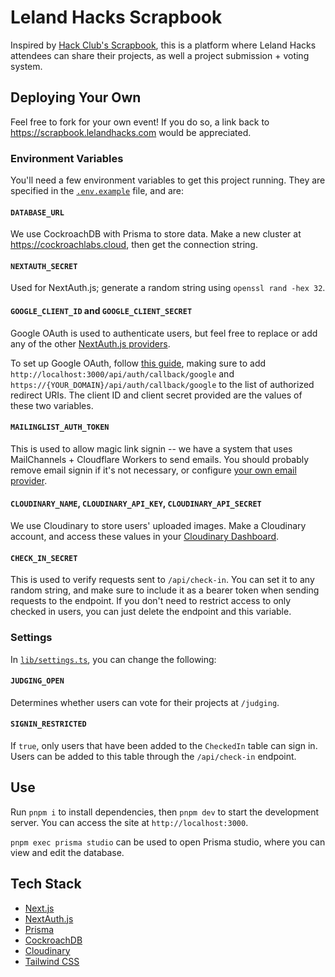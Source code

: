 # Leland Hacks Scrapbook

Inspired by [Hack Club's Scrapbook](https://scrapbook.hackclub.com), this is a platform where Leland Hacks attendees can share their projects, as well a project submission + voting system.

## Deploying Your Own

Feel free to fork for your own event! If you do so, a link back to https://scrapbook.lelandhacks.com would be appreciated.

### Environment Variables

You'll need a few environment variables to get this project running. They are specified in the [`.env.example`](https://github.com/maggie-j-liu/leland-hacks-scrapbook/blob/main/.env.example) file, and are:

#### `DATABASE_URL`

We use CockroachDB with Prisma to store data. Make a new cluster at https://cockroachlabs.cloud, then get the connection string.

#### `NEXTAUTH_SECRET`

Used for NextAuth.js; generate a random string using `openssl rand -hex 32`.

#### `GOOGLE_CLIENT_ID` and `GOOGLE_CLIENT_SECRET`

Google OAuth is used to authenticate users, but feel free to replace or add any of the other [NextAuth.js providers](https://next-auth.js.org/providers/).

To set up Google OAuth, follow [this guide](https://support.google.com/cloud/answer/6158849?hl=en), making sure to add `http://localhost:3000/api/auth/callback/google` and `https://{YOUR_DOMAIN}/api/auth/callback/google` to the list of authorized redirect URIs.
The client ID and client secret provided are the values of these two variables.

#### `MAILINGLIST_AUTH_TOKEN`

This is used to allow magic link signin -- we have a system that uses MailChannels + Cloudflare Workers to send emails. You should probably remove email signin if it's not necessary, or configure [your own email provider](https://next-auth.js.org/providers/email).

#### `CLOUDINARY_NAME`, `CLOUDINARY_API_KEY`, `CLOUDINARY_API_SECRET`

We use Cloudinary to store users' uploaded images. Make a Cloudinary account, and access these values in your [Cloudinary Dashboard](https://cloudinary.com/console).

#### `CHECK_IN_SECRET`

This is used to verify requests sent to `/api/check-in`. You can set it to any random string, and make sure to include it as a bearer token when sending requests to the endpoint. If you don't need to restrict access to only checked in users, you can just delete the endpoint and this variable.

### Settings

In [`lib/settings.ts`](https://github.com/maggie-j-liu/leland-hacks-scrapbook/blob/main/lib/settings.ts), you can change the following:

#### `JUDGING_OPEN`

Determines whether users can vote for their projects at `/judging`.

#### `SIGNIN_RESTRICTED`

If `true`, only users that have been added to the `CheckedIn` table can sign in. Users can be added to this table through the `/api/check-in` endpoint.

## Use

Run `pnpm i` to install dependencies, then `pnpm dev` to start the development server. You can access the site at `http://localhost:3000`.

`pnpm exec prisma studio` can be used to open Prisma studio, where you can view and edit the database.

## Tech Stack

- [Next.js](https://nextjs.org)
- [NextAuth.js](https://next-auth.js.org)
- [Prisma](https://www.prisma.io)
- [CockroachDB](https://www.cockroachlabs.com)
- [Cloudinary](https://cloudinary.com)
- [Tailwind CSS](https://tailwindcss.com)
